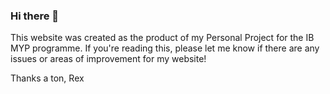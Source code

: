 ### Hi there 👋
This website was created as the product of my Personal Project for the IB MYP programme.
If you're reading this, please let me know if there are any issues or areas of improvement for my website!

Thanks a ton,
Rex

<!--
**PlebyRexy/plebyrexy** is a ✨ _special_ ✨ repository because its `README.md` (this file) appears on your GitHub profile.

Here are some ideas to get you started:

- 🔭 I’m currently working on ...
- 🌱 I’m currently learning ...
- 👯 I’m looking to collaborate on ...
- 🤔 I’m looking for help with ...
- 💬 Ask me about ...
- 📫 How to reach me: ...
- 😄 Pronouns: ...
- ⚡ Fun fact: ...
-->
